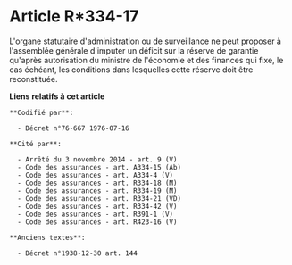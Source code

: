# Article R*334-17

L'organe statutaire d'administration ou de surveillance ne peut proposer à l'assemblée générale d'imputer un déficit sur la
réserve de garantie qu'après autorisation du ministre de l'économie et des finances qui fixe, le cas échéant, les conditions
dans lesquelles cette réserve doit être reconstituée.

**Liens relatifs à cet article**

	**Codifié par**:

	  - Décret n°76-667 1976-07-16

	**Cité par**:

	  - Arrêté du 3 novembre 2014 - art. 9 (V)
	  - Code des assurances - art. A334-15 (Ab)
	  - Code des assurances - art. A334-4 (V)
	  - Code des assurances - art. R334-18 (M)
	  - Code des assurances - art. R334-19 (M)
	  - Code des assurances - art. R334-21 (VD)
	  - Code des assurances - art. R334-42 (V)
	  - Code des assurances - art. R391-1 (V)
	  - Code des assurances - art. R423-16 (V)

	**Anciens textes**:

	  - Décret n°1938-12-30 art. 144
